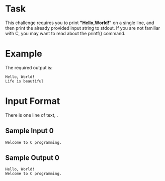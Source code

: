 # **Task** 

This challenge requires you to print **"Hello,World!"** on a single line, and then print the already provided input string to stdout. If you are not familiar with C, you may want to read about the printf() command.

# **Example** 

The required output is:
```
Hello, World!  
Life is beautiful  
```
# **Input Format** 

There is one line of text, .

## **Sample Input 0** 
```
Welcome to C programming.
```
## **Sample Output 0** 
```
Hello, World!
Welcome to C programming.
```